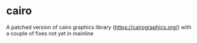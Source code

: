 # cairo
A patched version of cairo graphics library (https://cairographics.org/) with a couple of fixes not yet in mainline
